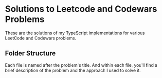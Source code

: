 # Solutions to Leetcode and Codewars Problems

These are the solutions of my TypeScript implementations for various LeetCode and Codewars problems.

## Folder Structure

Each file is named after the problem's title. And within each file, you'll find a brief description of the problem and the approach I used to solve it.
